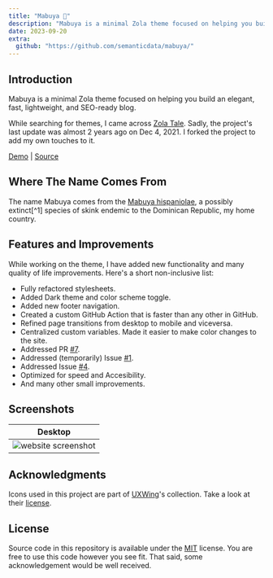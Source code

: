 ```yaml
---
title: "Mabuya 🦎"
description: "Mabuya is a minimal Zola theme focused on helping you build an elegant, fast, lightweight, and SEO-ready blog. Put your work front and center with Mabuya as the base of your project."
date: 2023-09-20
extra:
  github: "https://github.com/semanticdata/mabuya/"
---
```


<!-- <span id="badges">
  <img class="badge" alt="code size" src="https://img.shields.io/github/languages/code-size/semanticdata/mabuya" />
  <img class="badge" alt="repository size" src="https://img.shields.io/github/repo-size/semanticdata/mabuya" />
  <img class="badge" alt="commits" src="https://img.shields.io/github/commit-activity/t/semanticdata/mabuya" />
  <img class="badge" alt="last commit" src="https://img.shields.io/github/last-commit/semanticdata/mabuya" />
  <img class="badge" alt="is website up?" src="https://img.shields.io/website/https/forgetfulnotes.com.svg" />
</span> -->

## Introduction

Mabuya is a minimal Zola theme focused on helping you build an elegant, fast, lightweight, and SEO-ready blog.

While searching for themes, I came across [Zola Tale](https://github.com/aaranxu/tale-zola). Sadly, the project's last update was almost 2 years ago on Dec 4, 2021. I forked the project to add my own touches to it.

[Demo](https://miguelpimentel.do/mabuya/) | [Source](https://github.com/semanticdata/mabuya)

## Where The Name Comes From

The name Mabuya comes from the [Mabuya hispaniolae](https://en.wikipedia.org/wiki/Mabuya_hispaniolae?useskin=vector), a possibly extinct[^1] species of skink endemic to the Dominican Republic, my home country.

## Features and Improvements

While working on the theme, I have added new functionality and many quality of life improvements. Here's a short non-inclusive list:

* Fully refactored stylesheets.
* Added Dark theme and color scheme toggle.
* Added new footer navigation.
* Created a custom GitHub Action that is faster than any other in GitHub.
* Refined page transitions from desktop to mobile and viceversa.
* Centralized custom variables. Made it easier to make color changes to the site.
* Addressed PR [#7](https://github.com/aaranxu/tale-zola/pull/7).
* Addressed (temporarily) Issue [#1](https://github.com/aaranxu/tale-zola/issues/1).
* Addressed Issue [#4](https://github.com/aaranxu/tale-zola/issues/4).
* Optimized for speed and Accesibility.
* And many other small improvements.

## Screenshots

|                           Desktop                            |
| :----------------------------------------------------------: |
| ![website screenshot](screenshots/screenshot-index-dark.png) |

## Acknowledgments

Icons used in this project are part of <a href="https://uxwing.com/">UXWing</a>'s collection. Take a look at their <a href="https://uxwing.com/license">license</a>.

## License

Source code in this repository is available under the [MIT](LICENSE) license. You are free to use this code however you see fit. That said, some acknowledgement would be well received.
